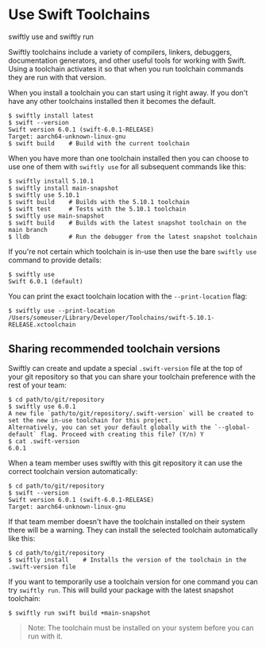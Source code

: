 # Use Swift Toolchains

swiftly use and swiftly run

Swiftly toolchains include a variety of compilers, linkers, debuggers, documentation generators, and other useful tools for working with Swift. Using a toolchain activates it so that when you run toolchain commands they are run with that version.

When you install a toolchain you can start using it right away. If you don't have any other toolchains installed then it becomes the default.

```
$ swiftly install latest
$ swift --version
Swift version 6.0.1 (swift-6.0.1-RELEASE)
Target: aarch64-unknown-linux-gnu
$ swift build    # Build with the current toolchain
```

When you have more than one toolchain installed then you can choose to use one of them with `swiftly use` for all subsequent commands like this:

```
$ swiftly install 5.10.1
$ swiftly install main-snapshot
$ swiftly use 5.10.1
$ swift build    # Builds with the 5.10.1 toolchain
$ swift test     # Tests with the 5.10.1 toolchain
$ swiftly use main-snapshot
$ swift build    # Builds with the latest snapshot toolchain on the main branch
$ lldb           # Run the debugger from the latest snapshot toolchain
```

If you're not certain which toolchain is in-use then use the bare `swiftly use` command to provide details:

```
$ swiftly use
Swift 6.0.1 (default)
```

You can print the exact toolchain location with the `--print-location` flag:

```
$ swiftly use --print-location
/Users/someuser/Library/Developer/Toolchains/swift-5.10.1-RELEASE.xctoolchain
```

## Sharing recommended toolchain versions

Swiftly can create and update a special `.swift-version` file at the top of your git repository so that you can share your toolchain preference with the rest of your team:

```
$ cd path/to/git/repository
$ swiftly use 6.0.1
A new file `path/to/git/repository/.swift-version` will be created to set the new in-use toolchain for this project.
Alternatively, you can set your default globally with the `--global-default` flag. Proceed with creating this file? (Y/n) Y
$ cat .swift-version
6.0.1
```

When a team member uses swiftly with this git repository it can use the correct toolchain version automatically:

```
$ cd path/to/git/repository
$ swift --version
Swift version 6.0.1 (swift-6.0.1-RELEASE)
Target: aarch64-unknown-linux-gnu
```

If that team member doesn't have the toolchain installed on their system there will be a warning. They can install the selected toolchain automatically like this:

```
$ cd path/to/git/repository
$ swiftly install    # Installs the version of the toolchain in the .swift-version file
```

If you want to temporarily use a toolchain version for one command you can try `swiftly run`. This will build your package with the latest snapshot toolchain:

```
$ swiftly run swift build +main-snapshot
```

> Note: The toolchain must be installed on your system before you can run with it.
